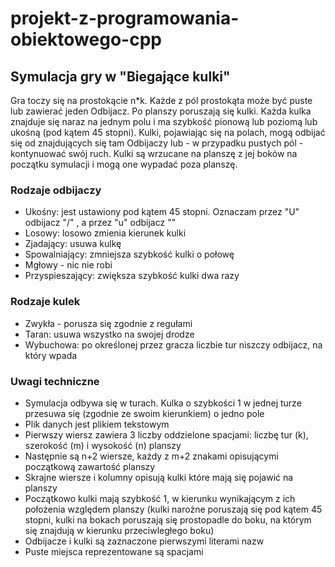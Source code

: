 # projekt-z-programowania-obiektowego-cpp

## Symulacja gry w "Biegające kulki"  
Gra toczy się na prostokącie n*k. Każde z pól prostokąta może być puste lub zawierać jeden Odbijacz. Po planszy poruszają się kulki.
Każda kulka znajduje się naraz na jednym polu i ma szybkość pionową lub poziomą lub ukośną (pod
kątem 45 stopni). Kulki, pojawiając się na polach, mogą odbijać się od znajdujących się tam Odbijaczy lub -
w przypadku pustych pól - kontynuować swój ruch. Kulki są wrzucane na planszę z jej boków na początku
symulacji i mogą one wypadać poza planszę.

### Rodzaje odbijaczy
- Ukośny: jest ustawiony pod kątem 45 stopni. Oznaczam przez "U" odbijacz "/" , a przez "u" odbijacz "\"
- Losowy: losowo zmienia kierunek kulki
- Zjadający: usuwa kulkę
- Spowalniający: zmniejsza szybkość kulki o połowę
- Mgłowy - nic nie robi
- Przyspieszający: zwiększa szybkość kulki dwa razy

### Rodzaje kulek
- Zwykła - porusza się zgodnie z regułami
- Taran: usuwa wszystko na swojej drodze
- Wybuchowa: po określonej przez gracza liczbie tur niszczy odbijacz, na który wpada

### Uwagi techniczne
- Symulacja odbywa się w turach. Kulka o szybkości 1 w jednej turze przesuwa się (zgodnie ze
swoim kierunkiem) o jedno pole
- Plik danych jest plikiem tekstowym
- Pierwszy wiersz zawiera 3 liczby oddzielone spacjami: liczbę tur (k), szerokość (m) i
wysokość (n) planszy
- Następnie są n+2 wiersze, każdy z m+2 znakami opisującymi początkową zawartość planszy
- Skrajne wiersze i kolumny opisują kulki które mają się pojawić na planszy
- Początkowo kulki mają szybkość 1, w kierunku wynikającym z ich położenia względem planszy (kulki narożne poruszają się pod kątem 45
stopni, kulki na bokach poruszają się prostopadle do boku, na którym się znajdują w kierunku przeciwległego boku)
- Odbijacze i kulki są zaznaczone pierwszymi literami nazw
- Puste miejsca reprezentowane są spacjami
